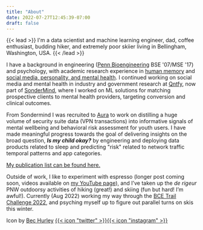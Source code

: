 ```yaml
---
title: "About"
date: 2022-07-27T12:45:39-07:00
draft: false
---
```


{{< lead >}}
I'm a data scientist and machine learning engineer, dad, coffee enthusiast, budding hiker, and extremely poor skiier living in Bellingham, Washington, USA.
{{< /lead >}}

I have a background in engineering ([Penn Bioengineering](https://be.seas.upenn.edu) BSE '07/MSE '17) and psychology, with academic research experience in [human memory](https://memory.psych.upenn.edu/Main_Page) and [social media, personality, and mental health](http://wwbp.org). I continued working on social media and mental health in industry and government research at [Qntfy](https://qntfy.com), now part of [SonderMind](https://sondermind.com/), where I worked on ML solutions for matching prospective clients to mental health providers, targeting conversion and clinical outcomes.

From Sondermind I was recruited to [Aura](https://aura.com) to work on distilling a huge volume of security suite data (VPN transactions) into informative signals of mental wellbeing and behavioral risk assessment for youth users. I have made meaningful progress towards the goal of delivering insights on the broad question, ***Is my child okay?*** by engineering and deploying data products related to sleep and predicting "risk" related to network traffic temporal patterns and app categories.

[My publication list can be found here.](https://scholar.google.com/citations?user=7BpsrqEAAAAJ&hl=en&oi=ao)

Outside of work, I like to experiment with espresso (longer post coming soon, videos available on [my YouTube page](https://www.youtube.com/c/PatrickCrutchley)), and I’ve taken up the _de rigeur_ PNW outdoorsy activities of hiking (great!) and skiing (fun but hard! I’m awful!). Currently (Aug 2022) working my way through the [BCE Trail Challenge 2022](../posts/bce-trails-2022/), and psyching myself up to figure out parallel turns on skis this winter.

Icon by [Bec Hurley](https://www.bechurley.com) [{{< icon "twitter" >}}](http://twitter.com/becpng)[{{< icon "instagram" >}}](http://instagram.com/bec.png)
